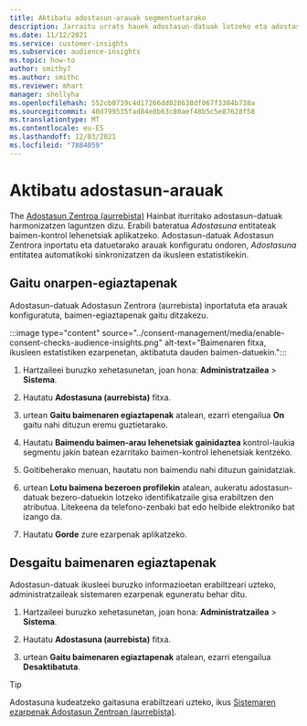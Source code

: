 ```yaml
---
title: Aktibatu adostasun-arauak segmentuetarako
description: Jarraitu urrats hauek adostasun-datuak lotzeko eta adostasun-egiaztapenak aktibatzeko audientzia-estatistiketan. Administratzaile batek baimenaren egiaztapenak ere desgai ditzake.
ms.date: 11/12/2021
ms.service: customer-insights
ms.subservice: audience-insights
ms.topic: how-to
author: smithy7
ms.author: smithc
ms.reviewer: mhart
manager: shellyha
ms.openlocfilehash: 552cb0739c4d17266dd028638df067f3384b738a
ms.sourcegitcommit: 48d799535fad84e8b63c80aef48b5c5e87628f58
ms.translationtype: MT
ms.contentlocale: eu-ES
ms.lasthandoff: 12/03/2021
ms.locfileid: "7884059"
---
```

# <a name="activate-consent-rules"></a>Aktibatu adostasun-arauak

The [Adostasun Zentroa (aurrebista)](../consent-management/overview.md) Hainbat iturritako adostasun-datuak harmonizatzen laguntzen dizu. Erabili bateratua *Adostasuna* entitateak baimen-kontrol lehenetsiak aplikatzeko. Adostasun-datuak Adostasun Zentrora inportatu eta datuetarako arauak konfiguratu ondoren, *Adostasuna* entitatea automatikoki sinkronizatzen da ikusleen estatistikekin.

## <a name="enable-consent-checks"></a>Gaitu onarpen-egiaztapenak

Adostasun-datuak Adostasun Zentrora (aurrebista) inportatuta eta arauak konfiguratuta, baimen-egiaztapenak gaitu ditzakezu. 

:::image type="content" source="../consent-management/media/enable-consent-checks-audience-insights.png" alt-text="Baimenaren fitxa, ikusleen estatistiken ezarpenetan, aktibatuta dauden baimen-datuekin.":::

1. Hartzaileei buruzko xehetasunetan, joan hona: **Administratzailea** > **Sistema**.

1. Hautatu **Adostasuna (aurrebista)** fitxa.

1. urtean **Gaitu baimenaren egiaztapenak** atalean, ezarri etengailua **On** gaitu nahi dituzun eremu guztietarako.

1. Hautatu **Baimendu baimen-arau lehenetsiak gainidaztea** kontrol-laukia segmentu jakin batean ezarritako baimen-kontrol lehenetsiak kentzeko. 

1. Goitibeherako menuan, hautatu non baimendu nahi dituzun gainidatziak.     

1. urtean **Lotu baimena bezeroen profilekin** atalean, aukeratu adostasun-datuak bezero-datuekin lotzeko identifikatzaile gisa erabiltzen den atributua. Litekeena da telefono-zenbaki bat edo helbide elektroniko bat izango da. 

1. Hautatu **Gorde** zure ezarpenak aplikatzeko.

## <a name="disable-consent-checks"></a>Desgaitu baimenaren egiaztapenak

Adostasun-datuak ikusleei buruzko informazioetan erabiltzeari uzteko, administratzaileak sistemaren ezarpenak eguneratu behar ditu.

1. Hartzaileei buruzko xehetasunetan, joan hona: **Administratzailea** > **Sistema**.

1. Hautatu **Adostasuna (aurrebista)** fitxa.

1. urtean **Gaitu baimenaren egiaztapenak** atalean, ezarri etengailua **Desaktibatuta**.

> [!TIP]
> Adostasuna kudeatzeko gaitasuna erabiltzeari uzteko, ikus [Sistemaren ezarpenak Adostasun Zentroan (aurrebista)](../consent-management/system-settings.md).
